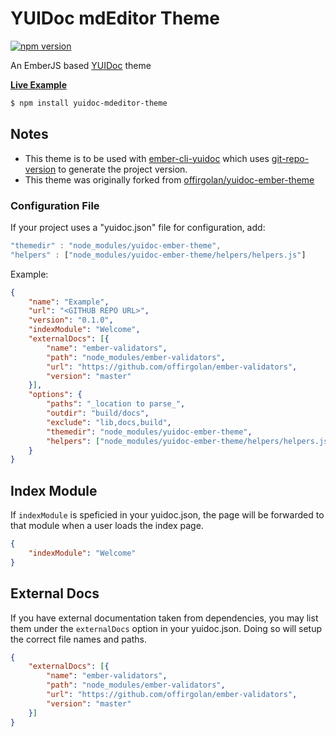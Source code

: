 # YUIDoc mdEditor Theme

[![npm version](https://badge.fury.io/js/yuidoc-mdeditor-theme.svg)](https://badge.fury.io/js/yuidoc-mdeditor-theme)

An EmberJS based [YUIDoc](http://yui.github.io/yuidoc/) theme

[**Live Example**](http://www.adiwg.org/mdEditor/docs/)

```sh
$ npm install yuidoc-mdeditor-theme
```

## Notes

- This theme is to be used with [ember-cli-yuidoc](https://github.com/cibernox/ember-cli-yuidoc) which uses
[git-repo-version](https://github.com/cibernox/git-repo-version) to generate the project version.
- This theme was originally forked from [offirgolan/yuidoc-ember-theme](https://github.com/offirgolan/yuidoc-ember-theme)

### Configuration File

If your project uses a "yuidoc.json" file for configuration, add:

```js
"themedir" : "node_modules/yuidoc-ember-theme",
"helpers" : ["node_modules/yuidoc-ember-theme/helpers/helpers.js"]
```

Example:

```json
{
    "name": "Example",
    "url": "<GITHUB REPO URL>",
    "version": "0.1.0",
    "indexModule": "Welcome",
    "externalDocs": [{
        "name": "ember-validators",
        "path": "node_modules/ember-validators",
        "url": "https://github.com/offirgolan/ember-validators",
        "version": "master"
    }],
    "options": {
        "paths": "_location to parse_",
        "outdir": "build/docs",
        "exclude": "lib,docs,build",
        "themedir": "node_modules/yuidoc-ember-theme",
        "helpers": ["node_modules/yuidoc-ember-theme/helpers/helpers.js"]
    }
}
```


## Index Module

If `indexModule` is speficied in your yuidoc.json, the page will be forwarded to that module when a user loads the index page.

```json
{
    "indexModule": "Welcome"
}
```

## External Docs

If you have external documentation taken from dependencies, you may list them under the `externalDocs` option in your yuidoc.json. Doing so will setup the correct file names and paths.

```json
{
    "externalDocs": [{
        "name": "ember-validators",
        "path": "node_modules/ember-validators",
        "url": "https://github.com/offirgolan/ember-validators",
        "version": "master"
    }]
}
```

